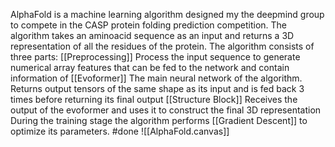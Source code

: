 AlphaFold is a machine learning algorithm designed my the deepmind group to compete in the CASP protein folding prediction competition.
The algorithm takes an aminoacid sequence as an input and returns a 3D representation of all the residues of the protein.
The algorithm consists of three parts:
	[[Preprocessing]]
		Process the input sequence to generate numerical array features 
		that can be fed to the network and contain information of 
	[[Evoformer]]
		The main neural network of the algorithm. Returns output tensors of the same shape as its input and is fed back 3 times before returning its final output
	[[Structure Block]]
		Receives the output of the evoformer and uses it to construct the final 3D representation
During the training stage the algorithm performs [[Gradient Descent]] to optimize its parameters.
#done
![[AlphaFold.canvas]]


